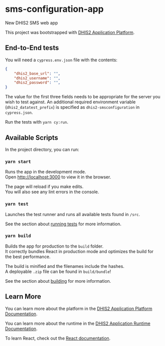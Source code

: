 # sms-configuration-app

New DHIS2 SMS web app

This project was bootstrapped with [DHIS2 Application Platform](https://github.com/dhis2/app-platform).

## End-to-End tests

You will need a `cypress.env.json` file with the contents:

```json
{
    "dhis2_base_url": "",
    "dhis2_username": "",
    "dhis2_password": "",
}
```

The value for the first three fields needs to be appropriate for the
server you wish to test against. 
An additional required environment variable (`dhis2_datatest_prefix`) is 
specified as `dhis2-smsconfiguration` in `cypress.json`.

Run the tests with `yarn cy:run`.

## Available Scripts

In the project directory, you can run:

### `yarn start`

Runs the app in the development mode.<br />
Open [http://localhost:3000](http://localhost:3000) to view it in the browser.

The page will reload if you make edits.<br />
You will also see any lint errors in the console.

### `yarn test`

Launches the test runner and runs all available tests found in `/src`.<br />

See the section about [running tests](https://platform.dhis2.nu/#/scripts/test) for more information.

### `yarn build`

Builds the app for production to the `build` folder.<br />
It correctly bundles React in production mode and optimizes the build for the best performance.

The build is minified and the filenames include the hashes.<br />
A deployable `.zip` file can be found in `build/bundle`!

See the section about [building](https://platform.dhis2.nu/#/scripts/build) for more information.

## Learn More

You can learn more about the platform in the [DHIS2 Application Platform Documentation](https://platform.dhis2.nu/).

You can learn more about the runtime in the [DHIS2 Application Runtime Documentation](https://runtime.dhis2.nu/).

To learn React, check out the [React documentation](https://reactjs.org/).
